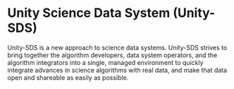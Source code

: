 # Unity Science Data System (Unity-SDS)

Unity-SDS is a new approach to science data systems. Unity-SDS strives to bring together the algorithm developers, data system operators, and the algorithm integrators into a single, managed environment to quickly integrate advances in science algorithms with real data, and make that data open and shareable as easily as possible.

